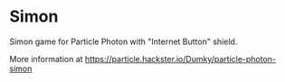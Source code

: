 # Simon
Simon game for Particle Photon with "Internet Button" shield.

More information at https://particle.hackster.io/Dumky/particle-photon-simon
